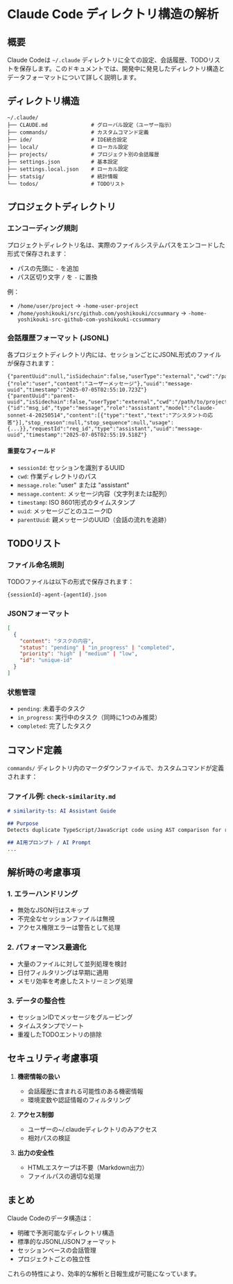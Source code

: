 # Claude Code ディレクトリ構造の解析

## 概要

Claude Codeは `~/.claude` ディレクトリに全ての設定、会話履歴、TODOリストを保存します。このドキュメントでは、開発中に発見したディレクトリ構造とデータフォーマットについて詳しく説明します。

## ディレクトリ構造

```
~/.claude/
├── CLAUDE.md              # グローバル設定（ユーザー指示）
├── commands/              # カスタムコマンド定義
├── ide/                   # IDE統合設定
├── local/                 # ローカル設定
├── projects/              # プロジェクト別の会話履歴
├── settings.json          # 基本設定
├── settings.local.json    # ローカル設定
├── statsig/               # 統計情報
└── todos/                 # TODOリスト
```

## プロジェクトディレクトリ

### エンコーディング規則

プロジェクトディレクトリ名は、実際のファイルシステムパスをエンコードした形式で保存されます：

- パスの先頭に `-` を追加
- パス区切り文字 `/` を `-` に置換

例：
- `/home/user/project` → `-home-user-project`
- `/home/yoshikouki/src/github.com/yoshikouki/ccsummary` → `-home-yoshikouki-src-github-com-yoshikouki-ccsummary`

### 会話履歴フォーマット (JSONL)

各プロジェクトディレクトリ内には、セッションごとにJSONL形式のファイルが保存されます：

```jsonl
{"parentUuid":null,"isSidechain":false,"userType":"external","cwd":"/path/to/project","sessionId":"uuid","version":"1.0.43","type":"user","message":{"role":"user","content":"ユーザーメッセージ"},"uuid":"message-uuid","timestamp":"2025-07-05T02:55:10.723Z"}
{"parentUuid":"parent-uuid","isSidechain":false,"userType":"external","cwd":"/path/to/project","sessionId":"uuid","version":"1.0.43","message":{"id":"msg_id","type":"message","role":"assistant","model":"claude-sonnet-4-20250514","content":[{"type":"text","text":"アシスタントの応答"}],"stop_reason":null,"stop_sequence":null,"usage":{...}},"requestId":"req_id","type":"assistant","uuid":"message-uuid","timestamp":"2025-07-05T02:55:19.518Z"}
```

#### 重要なフィールド

- `sessionId`: セッションを識別するUUID
- `cwd`: 作業ディレクトリのパス
- `message.role`: "user" または "assistant"
- `message.content`: メッセージ内容（文字列または配列）
- `timestamp`: ISO 8601形式のタイムスタンプ
- `uuid`: メッセージごとのユニークID
- `parentUuid`: 親メッセージのUUID（会話の流れを追跡）

## TODOリスト

### ファイル命名規則

TODOファイルは以下の形式で保存されます：
```
{sessionId}-agent-{agentId}.json
```

### JSONフォーマット

```json
[
  {
    "content": "タスクの内容",
    "status": "pending" | "in_progress" | "completed",
    "priority": "high" | "medium" | "low",
    "id": "unique-id"
  }
]
```

### 状態管理

- `pending`: 未着手のタスク
- `in_progress`: 実行中のタスク（同時に1つのみ推奨）
- `completed`: 完了したタスク

## コマンド定義

`commands/` ディレクトリ内のマークダウンファイルで、カスタムコマンドが定義されます：

### ファイル例: `check-similarity.md`

```markdown
# similarity-ts: AI Assistant Guide

## Purpose
Detects duplicate TypeScript/JavaScript code using AST comparison for refactoring.

## AI用プロンプト / AI Prompt
...
```

## 解析時の考慮事項

### 1. エラーハンドリング

- 無効なJSON行はスキップ
- 不完全なセッションファイルは無視
- アクセス権限エラーは警告として処理

### 2. パフォーマンス最適化

- 大量のファイルに対して並列処理を検討
- 日付フィルタリングは早期に適用
- メモリ効率を考慮したストリーミング処理

### 3. データの整合性

- セッションIDでメッセージをグルーピング
- タイムスタンプでソート
- 重複したTODOエントリの排除

## セキュリティ考慮事項

1. **機密情報の扱い**
   - 会話履歴に含まれる可能性のある機密情報
   - 環境変数や認証情報のフィルタリング

2. **アクセス制御**
   - ユーザーの~/.claudeディレクトリのみアクセス
   - 相対パスの検証

3. **出力の安全性**
   - HTMLエスケープは不要（Markdown出力）
   - ファイルパスの適切な処理

## まとめ

Claude Codeのデータ構造は：
- 明確で予測可能なディレクトリ構造
- 標準的なJSONL/JSONフォーマット
- セッションベースの会話管理
- プロジェクトごとの独立性

これらの特性により、効率的な解析と日報生成が可能になっています。